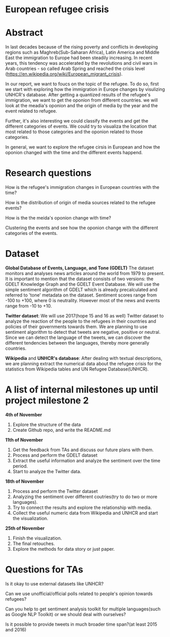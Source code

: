 # European refugee crisis

# Abstract
In last decades because of the rising poverty and conflicts in developing regions such as Maghreb(Sub-Saharan Africa), Latin America and Middle East the immigration to Europe had been steadily increasing. In recent years, this tendency was accelerated by the revolutions and civil wars in Arab countries - so called Arab Spring and reached the crisis level (https://en.wikipedia.org/wiki/European_migrant_crisis). 

In our report, we want to foucs on the topic of the refugee. To do so, first we start with exploring how the immigration in Europe changes by visulizing UNHCR's database. After getting a quantized results of the refugee's immigration, we want to get the oponion from different countries. we will look at the meadia's oponion and the origin of media by the year and the event related to refugee.

Further, it's also interesting we could classify the events and get the different categories of events. We could try to visualiza the location that most related to those categories and the oponion related to those categories.

In general, we want to explore the refugee cirsis in European and how the oponion changed with the time and the different events happend.


# Research questions
How is the refugee's immigration changes in European countries with the time?

How is the distribution of origin of media sources related to the refugee events?

How is the the meida's oponion change with time?

Clustering the events and see how the oponion change with the different categories of the events.



# Dataset
**Global Database of Events, Language, and Tone (GDELT)** The dataset monitors and analyses news articles around the world from 1979 to present. It is important to mention that the dataset consists of two versions: the GDELT Knowledge Graph and the GDELT Event Database. We will use the simple sentiment algorithm of GDELT which is already precalculated and referred to 'tone' metadata on the dataset. Sentiment scores range from -100 to +100, where 0 is neutrality. However most of the news and events range from -10 to +10.

**Twitter dataset**: We will use 2017(hope 15 and 16 as well) Twitter dataset to analyze the reaction of the people to the refugees in their countries and policies of their governments towards them. We are planning to use sentiment algorithm to detect that tweets are negative, positive or neutral. Since we can detect the language of the tweets, we can discover the different tendencies between the languages, thereby more generally countries.

**Wikipedia** and **UNHCR's database**: After dealing with textual descriptions, we are planning extract the numerical data about the refugee crisis for the statistics from Wikipedia tables and UN Refugee Database(UNHCR).

# A list of internal milestones up until project milestone 2

**4th of November** 
  1. Explore the structure of the data
  2. Create Github repo, and write the README.md
  
**11th of November** 
  1. Get the feedback from TAs and discuss our future plans with them. 
  2. Process and perform the GDELT dataset
  3. Extract the useful information and analyze the sentiment over the time period. 
  4. Start to analyze the Twitter data.
  
**18th of November**
  1. Process and perform the Twitter dataset
  2. Analyzing the sentiment over different coutries(try to do two or more languages). 
  3. Try to connect the results and explore the relationship with media. 
  4. Collect the useful numeric data from Wikipedia and UNHCR and start the visualization.
  
**25th of November** 
  1. Finish the visualization. 
  2. The final retouches. 
  3. Explore the methods for data story or just paper.

# Questions for TAs
Is it okay to use external datasets like UNHCR?

Can we use unofficial/official polls related to people's opinion towards refugees?

Can you help to get sentiment analysis toolkit for multiple languages(such as Google NLP Toolkit) or we should deal with ourselves?

Is it possible to provide tweets in much broader time span?(at least 2015 and 2016)
